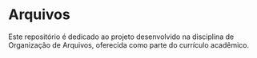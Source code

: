# Arquivos
Este repositório é dedicado ao projeto desenvolvido na disciplina de Organização de Arquivos, oferecida como parte do currículo acadêmico.
